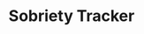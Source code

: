 ---
title: Sobriety Tracker
order: 30
link: "https://github.com/itsmaxymoo/SobrietyTracker"
link_enabled: false
description: "An Android app to aid in quitting any addiction by counting the time since they have last been participated in. Supports saved money, time, and goals."
image: sobriety-tracker.jpg
install: Coming to Google Play soon
---